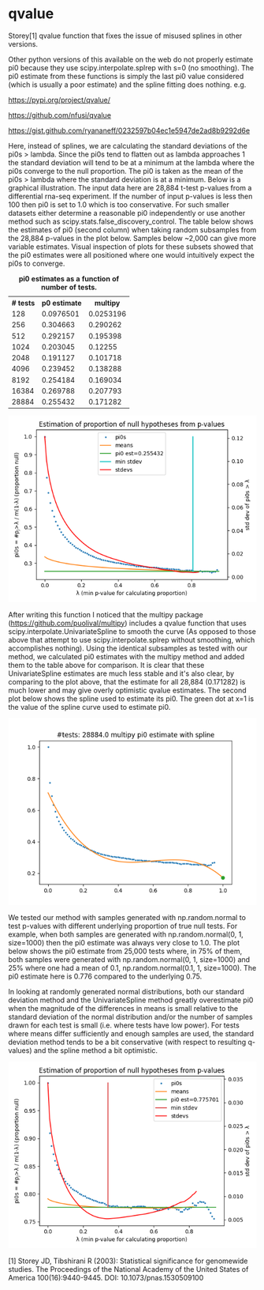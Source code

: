 # qvalue
Storey[1] qvalue function that fixes the issue of misused splines in other versions.

Other python versions of this available on the web do not properly estimate pi0 because they use scipy.interpolate.splrep with s=0 (no smoothing). The pi0 estimate from these functions is simply the last pi0 value considered (which is usually a poor estimate) and the spline fitting does nothing. e.g.

https://pypi.org/project/qvalue/

https://github.com/nfusi/qvalue

https://gist.github.com/ryananeff/0232597b04ec1e5947de2ad8b9292d6e
  
Here, instead of splines, we are calculating the standard deviations of the pi0s > lambda. Since the pi0s tend to flatten out as lambda approaches 1 the standard deviation will tend to be at a minimum at the lambda where the pi0s converge to the null proportion. The pi0 is taken as the mean of the pi0s > lambda where the standard deviation is at a minimum. Below is a graphical illustration. The input data here are 28,884 t-test p-values from a differential rna-seq experiment. If the number of input p-values is less then 100 then pi0 is set to 1.0 which is too conservative. For such smaller datasets either determine a reasonable pi0 independently or use another method such as scipy.stats.false_discovery_control. The table below shows the estimates of pi0 (second column) when taking random subsamples from the 28,884 p-values in the plot below. Samples below ~2,000 can give more variable estimates. Visual inspection of plots for these subsets showed that the pi0 estimates were all positioned where one would intuitively expect the pi0s to converge.

<table>
  <caption><b>pi0 estimates as a function of number of tests.</b></caption>
  <tr><th># tests</th><th>p0 estimate</th><th>multipy</th></tr>
  <tr><td>128</td><td>0.0976501</td><td>0.0253196</td></tr>
  <tr><td>256</td><td>0.304663</td><td>0.290262</td></tr>
  <tr><td>512</td><td>0.292157</td><td>0.195398</td></tr>
  <tr><td>1024</td><td>0.203045</td><td>0.12255</td></tr>
  <tr><td>2048</td><td>0.191127</td><td>0.101718</td></tr>
  <tr><td>4096</td><td>0.239452</td><td>0.138288</td></tr>
  <tr><td>8192</td><td>0.254184</td><td>0.169034</td></tr>
  <tr><td>16384</td><td>0.269788</td><td>0.207793</td></tr>
  <tr><td>28884</td><td>0.255432</td><td>0.171282</td></tr>
</table>

![pi0_estimate](images/pi0_estimate.png)


After writing this function I noticed that the multipy package (https://github.com/puolival/multipy) includes a qvalue function that uses scipy.interpolate.UnivariateSpline to smooth the curve (As opposed to those above that attempt to use scipy.interpolate.splrep without smoothing, which accomplishes nothing). Using the identical subsamples as tested with our method, we calculated pi0 estimates with the multipy method and added them to the table above for comparison. It is clear that these UnivariateSpline estimates are much less stable and it's also clear, by comparing to the plot above, that the estimate for all 28,884 (0.171282) is much lower and may give overly optimistic qvalue estimates. The second plot below shows the spline used to estimate its pi0. The green dot at x=1 is the value of the spline curve used to estimate pi0.

![multipy_spline](images/multipy_spline.png)

We tested our method with samples generated with np.random.normal to test p-values with different underlying proportion of true null tests. For example, when both samples are generated with np.random.normal(0, 1, size=1000) then the pi0 estimate was always very close to 1.0. The plot below shows the pi0 estimate from 25,000 tests where, in 75% of them, both samples were generated with np.random.normal(0, 1, size=1000) and 25% where one had a mean of 0.1, np.random.normal(0.1, 1, size=1000). The pi0 estimate here is 0.776 compared to the underlying 0.75.

In looking at randomly generated normal distributions, both our standard deviation method and the UnivariateSpline method greatly overestimate pi0 when the magnitude of the differences in means is small relative to the standard deviation of the normal distribution and/or the number of samples drawn for each test is small (i.e. where tests have low power). For tests where means differ sufficiently and enough samples are used, the standard deviation method tends to be a bit conservative (with respect to resulting q-values) and the spline method a bit optimistic.

![pi0_75](images/pi0_75.png)

[1] Storey JD, Tibshirani R (2003): Statistical significance for genomewide
    studies. The Proceedings of the National Academy of the United States of
    America 100(16):9440-9445. DOI: 10.1073/pnas.1530509100
